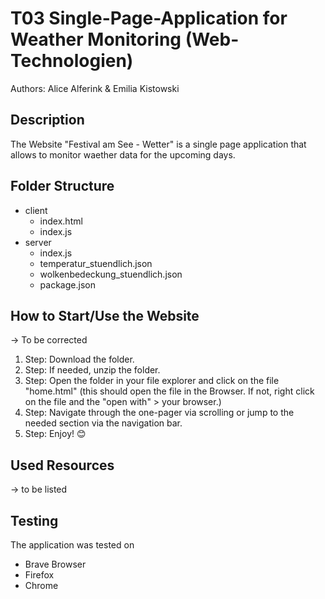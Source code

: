 # T03 Single-Page-Application for Weather Monitoring (Web-Technologien)

Authors: Alice Alferink & Emilia Kistowski

## Description
The Website "Festival am See - Wetter" is a single page application that allows to monitor waether data for the upcoming days. 


## Folder Structure
- client
    - index.html
    - index.js
- server
    - index.js
    - temperatur_stuendlich.json
    - wolkenbedeckung_stuendlich.json
    - package.json


## How to Start/Use the Website
-> To be corrected
1. Step: Download the folder.
2. Step: If needed, unzip the folder.
3. Step: Open the folder in your file explorer and click on the file "home.html" (this should open the file in the Browser. If not, right click on the file and the "open with" > your browser.)
4. Step: Navigate through the one-pager via scrolling or jump to the needed section via the navigation bar. 
5. Step: Enjoy! 😊


## Used Resources
-> to be listed


## Testing
The application was tested on
- Brave Browser
- Firefox
- Chrome